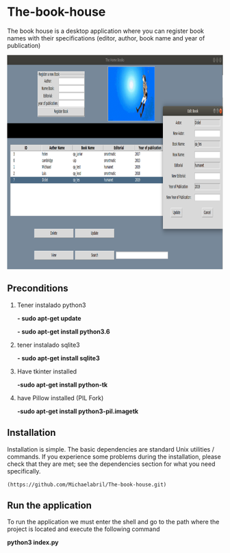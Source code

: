 # The-book-house
The book house is a desktop application where you can register book names with their specifications (editor, author, book name and year of publication)

<img height="500" src= "https://github.com/Michaelabril/The-book-house/blob/develop/Capture_app.png">

## Preconditions

1. Tener instalado python3
  
    **- sudo apt-get update**
    
    **- sudo apt-get install python3.6**
  
2. tener instalado sqlite3
  
    **- sudo apt-get install sqlite3**
  
3. Have tkinter installed
  
    **-sudo apt-get install python-tk** 

4. have Pillow installed (PIL Fork)
   
     **-sudo apt-get install python3-pil.imagetk**

## Installation
Installation is simple. The basic dependencies are standard Unix utilities / commands. If you experience some problems during the installation, please check that they are met; see the dependencies section for what you need specifically.

    (https://github.com/Michaelabril/The-book-house.git)
  
## Run the application
To run the application we must enter the shell and go to the path where the project is located and execute the following command
 
  **python3 index.py**

